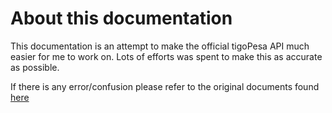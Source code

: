 # About this documentation
This documentation is an attempt to make the official tigoPesa API much easier for me to work on. Lots of efforts was
spent to make this as accurate as possible. 

If there is any error/confusion please refer to the original documents found [here](https://www.tigo.co.tz/tigo-pesa-for-developers)

